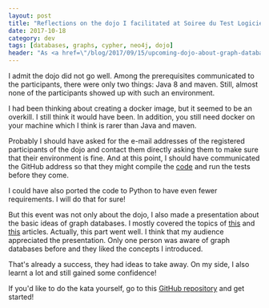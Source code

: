 ```yaml
---
layout: post
title: "Reflections on the dojo I facilitated at Soiree du Test Logiciel"
date: 2017-10-18
category: dev
tags: [databases, graphs, cypher, neo4j, dojo]
header: "As <a href=\"/blog/2017/09/15/upcoming-dojo-about-graph-databases\">I mentioned before</a> I had the chance to facilitate a dojo at an <a href=\"http://www.telecom-valley.fr/5-octobre-soiree-test-logiciel/\">Evening about Software Testing</a>. This was the first dojo I organized outside of my work environment and it taught me some important lessons."
---
```

I admit the dojo did not go well. Among the prerequisites communicated to the participants, there were only two things: Java 8 and maven. Still, almost none of the participants showed up with such an environment.

I had been thinking about creating a docker image, but it seemed to be an overkill. I still think it would have been. In addition, you still need docker on your machine which I think is rarer than Java and maven.

Probably I should have asked for the e-mail addresses of the registered participants of the dojo and contact them directly asking them to make sure that their environment is fine. And at this point, I should have communicated the GitHub address so that they might compile the [code](https://github.com/sandordargo/neo-wine-services) and run the tests before they come.

I could have also ported the code to Python to have even fewer requirements. I will do that for sure!

But this event was not only about the dojo, I also made a presentation about the basic ideas of graph databases. I mostly covered the topics of [this](/blog/2017/09/06/intro-to-graph-databases) and [this](/blog/2017/10/04/cypher-introduction) articles. Actually, this part went well. I think that my audience appreciated the presentation. Only one person was aware of graph databases before and they liked the concepts I introduced.

That's already a success, they had ideas to take away. On my side, I also learnt a lot and still gained some confidence!

If you'd like to do the kata yourself, go to this [GitHub repository](https://github.com/sandordargo/neo-wine-services) and get started!
